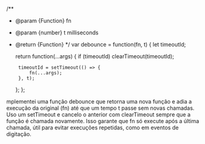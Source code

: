 /**
 * @param {Function} fn
 * @param {number} t milliseconds
 * @return {Function}
 */
var debounce = function(fn, t) {
    let timeoutId;

    return function(...args) {
        if (timeoutId) clearTimeout(timeoutId);

        timeoutId = setTimeout(() => {
            fn(...args);
        }, t);
    };
};

mplementei uma função debounce que retorna uma nova função e adia a execução da original (fn) até que um tempo t passe sem novas chamadas. Uso um setTimeout e cancelo o anterior com clearTimeout sempre que a função é chamada novamente. Isso garante que fn só execute após a última chamada, útil para evitar execuções repetidas, como em eventos de digitação.